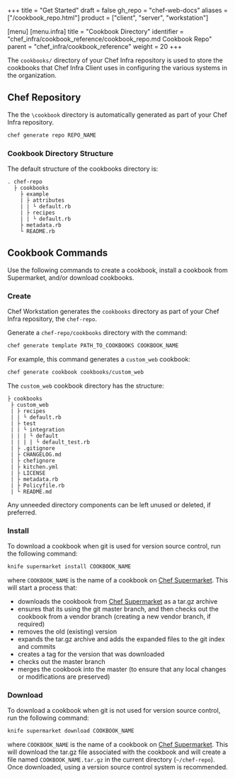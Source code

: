 +++
title = "Get Started"
draft = false
gh_repo = "chef-web-docs"
aliases = ["/cookbook_repo.html"]
product = ["client", "server", "workstation"]

[menu]
  [menu.infra]
    title = "Cookbook Directory"
    identifier = "chef_infra/cookbook_reference/cookbook_repo.md Cookbook Repo"
    parent = "chef_infra/cookbook_reference"
    weight = 20
+++

The `cookbooks/` directory of your Chef Infra repository is used to
store the cookbooks that Chef Infra Client uses in configuring the
various systems in the organization.

## Chef Repository

The the `\cookbook` directory is automatically generated as part of your Chef Infra repository.

```bash
chef generate repo REPO_NAME
```

### Cookbook Directory Structure

The default structure of the cookbooks directory is:

```
. chef-repo
  ├ cookbooks
    ├ example
    | ├ attributes
    | | └ default.rb
    | ├ recipes
    | | └ default.rb
    ├ metadata.rb
    └ README.rb
```


## Cookbook Commands

Use the following commands to create a cookbook, install a cookbook from Supermarket, and/or download cookbooks.

### Create

Chef Workstation generates the `cookbooks` directory as part of your Chef Infra repository, the `chef-repo`.

Generate a `chef-repo/cookbooks` directory with the command:

```bash
chef generate template PATH_TO_COOKBOOKS COOKBOOK_NAME
```

For example, this command generates a `custom_web` cookbook:

```bash
chef generate cookbook cookbooks/custom_web
```

The `custom_web` cookbook directory has the structure:

```text
├ cookbooks
 ├ custom_web
 | ├ recipes
 | | └ default.rb
 | ├ test
 | | └ integration
 | | | └ default
 | | | | └ default_test.rb
 | ├ .gitignore
 | ├ CHANGELOG.md
 | ├ chefignore
 | ├ kitchen.yml
 | ├ LICENSE
 | ├ metadata.rb
 | ├ Policyfile.rb
 | └ README.md
```


Any unneeded directory components can be left unused or deleted, if
preferred.

### Install

To download a cookbook when git is used for version source control, run
the following command:

```bash
knife supermarket install COOKBOOK_NAME
```

where `COOKBOOK_NAME` is the name of a cookbook on [Chef
Supermarket](https://supermarket.chef.io/). This will start a process
that:

- downloads the cookbook from [Chef
    Supermarket](https://supermarket.chef.io/) as a tar.gz archive
- ensures that its using the git master branch, and then checks out
    the cookbook from a vendor branch (creating a new vendor branch, if
    required)
- removes the old (existing) version
- expands the tar.gz archive and adds the expanded files to the git
    index and commits
- creates a tag for the version that was downloaded
- checks out the master branch
- merges the cookbook into the master (to ensure that any local
    changes or modifications are preserved)

### Download

To download a cookbook when git is not used for version source control,
run the following command:

```bash
knife supermarket download COOKBOOK_NAME
```

where `COOKBOOK_NAME` is the name of a cookbook on [Chef
Supermarket](https://supermarket.chef.io/). This will download the
tar.gz file associated with the cookbook and will create a file named
`COOKBOOK_NAME.tar.gz` in the current directory (`~/chef-repo`).
Once downloaded, using a version source control system is recommended.
